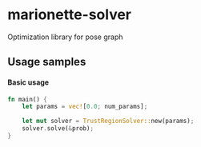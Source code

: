 # marionette-solver

Optimization library for pose graph
 
## Usage samples

#### Basic usage
```rust
fn main() {
    let params = vec![0.0; num_params];

    let mut solver = TrustRegionSolver::new(params);
    solver.solve(&prob);
}
```